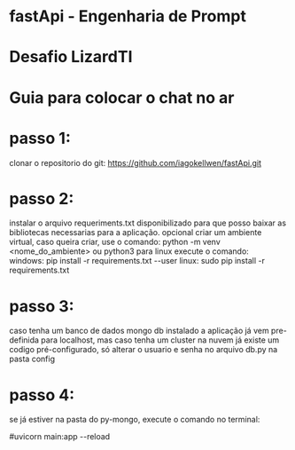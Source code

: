 # fastApi - Engenharia de Prompt
# Desafio LizardTI

# Guia para colocar o chat no ar

# passo 1:
clonar o repositorio do git: https://github.com/iagokellwen/fastApi.git
# passo 2:
instalar o arquivo requeriments.txt disponibilizado para que posso baixar as bibliotecas necessarias para a aplicação.
opcional criar um ambiente virtual, caso queira criar, use o comando: python -m venv <nome_do_ambiente> ou python3 para linux
execute o comando:  
windows: pip install -r requirements.txt --user
linux: sudo pip install -r requirements.txt
# passo 3:
caso tenha um banco de dados mongo db instalado a aplicação já vem pre-definida para localhost, mas caso tenha um cluster na nuvem
já existe um codigo pré-configurado, só alterar o usuario e senha no arquivo db.py na pasta config
# passo 4:
se já estiver na pasta do py-mongo, execute o comando no terminal:

#uvicorn main:app --reload

